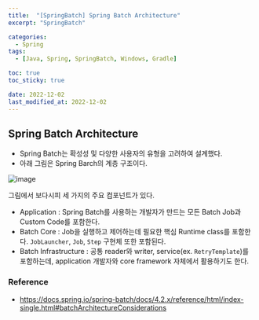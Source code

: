 ```yaml
---
title:  "[SpringBatch] Spring Batch Architecture" 
excerpt: "SpringBatch"

categories:
  - Spring
tags:
  - [Java, Spring, SpringBatch, Windows, Gradle]

toc: true
toc_sticky: true

date: 2022-12-02
last_modified_at: 2022-12-02
---
```


## Spring Batch Architecture
* Spring Batch는 확성성 및 다양한 사용자의 유형을 고려하여 설계했다.
* 아래 그림은 Spring Barch의 계층 구조이다.

![image](https://user-images.githubusercontent.com/77063888/205103163-b6257b23-9d73-4d5e-85a1-d8f38789e2d1.png)

그림에서 보다시피 세 가지의 주요 컴포넌트가 있다.
* Application : Spring Batch를 사용하는 개발자가 만드는 모든 Batch Job과 Custom Code를 포함한다.
* Batch Core : Job을 실행하고 제어하는데 필요한 핵심 Runtime class를 포함한다. `JobLauncher`, `Job`, `Step` 구현체 또한 포함된다.
* Batch Infrastructure : 공통 reader와 writer, service(ex. `RetryTemplate`)를 포함하는데, application 개발자와 core framework 자체에서 활용하기도 한다.


### Reference
* https://docs.spring.io/spring-batch/docs/4.2.x/reference/html/index-single.html#batchArchitectureConsiderations
